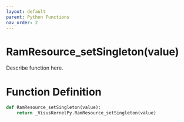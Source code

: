 ```yaml
---
layout: default
parent: Python Functions
nav_order: 2
---
```


# RamResource_setSingleton(value)

Describe function here.

# Function Definition

```python
def RamResource_setSingleton(value):
    return _VisusKernelPy.RamResource_setSingleton(value)
```